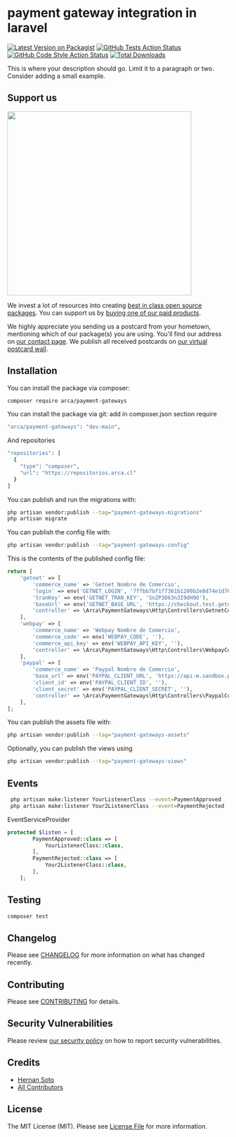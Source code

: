 # payment gateway integration in laravel

[![Latest Version on Packagist](https://img.shields.io/packagist/v/arca/payment-gateways.svg?style=flat-square)](https://repositorios.arca.cl/payment-gateways/)
[![GitHub Tests Action Status](https://img.shields.io/github/actions/workflow/status/arca/payment-gateways/run-tests.yml?branch=main&label=tests&style=flat-square)](https://github.com/elmudometal/payment-gateways/actions?query=workflow%3Arun-tests+branch%3Amain)
[![GitHub Code Style Action Status](https://img.shields.io/github/actions/workflow/status/arca/payment-gateways/fix-php-code-style-issues.yml?branch=main&label=code%20style&style=flat-square)](https://github.com/elmudometal/payment-gateways/actions?query=workflow%3A"Fix+PHP+code+style+issues"+branch%3Amain)
[![Total Downloads](https://img.shields.io/packagist/dt/arca/payment-gateways.svg?style=flat-square)](https://repositorios.arca.cl/payment-gateways/)

This is where your description should go. Limit it to a paragraph or two. Consider adding a small example.

## Support us

[<img src="https://github-ads.s3.eu-central-1.amazonaws.com/payment-gateways.jpg?t=1" width="419px" />](https://spatie.be/github-ad-click/payment-gateways)

We invest a lot of resources into creating [best in class open source packages](https://spatie.be/open-source). You can support us by [buying one of our paid products](https://spatie.be/open-source/support-us).

We highly appreciate you sending us a postcard from your hometown, mentioning which of our package(s) you are using. You'll find our address on [our contact page](https://spatie.be/about-us). We publish all received postcards on [our virtual postcard wall](https://spatie.be/open-source/postcards).

## Installation

You can install the package via composer:

```bash
composer require arca/payment-gateways
```

You can install the package via git:
add in composer.json section require
```bash
"arca/payment-gateways": "dev-main",
```
And repositories
```bash
"repositories": [
  {
    "type": "composer",
    "url": "https://repositorios.arca.cl"
  }
]
```

You can publish and run the migrations with:

```bash
php artisan vendor:publish --tag="payment-gateways-migrations"
php artisan migrate
```

You can publish the config file with:

```bash
php artisan vendor:publish --tag="payment-gateways-config"
```

This is the contents of the published config file:

```php
return [
    'getnet' => [
        'commerce_name' => 'Getnet Nombre de Comercio',
        'login' => env('GETNET_LOGIN', '7ffbb7bf1f7361b1200b2e8d74e1d76f'),
        'tranKey' => env('GETNET_TRAN_KEY', 'SnZP3D63n3I9dH9O'),
        'baseUrl' => env('GETNET_BASE_URL', 'https://checkout.test.getnet.cl'),
        'controller' => \Arca\PaymentGateways\Http\Controllers\GetnetController::class,
    ],
    'webpay' => [
        'commerce_name' => 'Webpay Nombre de Comercio',
        'commerce_code' => env('WEBPAY_CODE', ''),
        'commerce_api_key' => env('WEBPAY_API_KEY', ''),
        'controller' => \Arca\PaymentGateways\Http\Controllers\WebpayController::class,
    ],
    'paypal' => [
        'commerce_name' => 'Paypal Nombre de Comercio',
        'base_url' => env('PAYPAL_CLIENT_URL', 'https://api-m.sandbox.paypal.com'),
        'client_id' => env('PAYPAL_CLIENT_ID', ''),
        'client_secret' => env('PAYPAL_CLIENT_SECRET', ''),
        'controller' => \Arca\PaymentGateways\Http\Controllers\PaypalController::class,
    ],
];
```

You can publish the assets file with:

```bash
php artisan vendor:publish --tag="payment-gateways-assets"
```

Optionally, you can publish the views using

```bash
php artisan vendor:publish --tag="payment-gateways-views"
```

## Events

```bash
 php artisan make:listener YourListenerClass --event=PaymentApproved
 php artisan make:listener Your2ListenerClass --event=PaymentRejected
```

EventServiceProvider
```php
protected $listen = [        
        PaymentApproved::class => [
            YourListenerClass::class,
        ],
        PaymentRejected::class => [
            Your2ListenerClass::class,
        ],
    ];
```

## Testing

```bash
composer test
```

## Changelog

Please see [CHANGELOG](CHANGELOG.md) for more information on what has changed recently.

## Contributing

Please see [CONTRIBUTING](CONTRIBUTING.md) for details.

## Security Vulnerabilities

Please review [our security policy](../../security/policy) on how to report security vulnerabilities.

## Credits

- [Hernan Soto](https://github.com/elmudometal)
- [All Contributors](../../contributors)

## License

The MIT License (MIT). Please see [License File](LICENSE.md) for more information.
